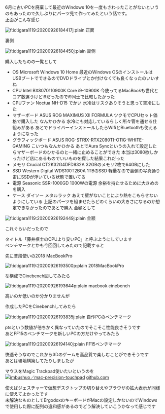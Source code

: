 6月に古いPCを廃棄して最近のWindows 10を一度もさわったことがないというのもあったので久しぶりにパーツ見て作ってみたという話です。  
正面がこんな感じ  
  
<img src="0-img-tag.jpg" alt="f:id:igara1119:20200926184417j:plain" title="f:id:igara1119:20200926184417j:plain" class="hatena-fotolife" itemprop="image">
正面

  
裏側  
  
<img src="1-img-tag.jpg" alt="f:id:igara1119:20200926184450j:plain" title="f:id:igara1119:20200926184450j:plain" class="hatena-fotolife" itemprop="image">
裏側

  
購入したものの一覧として  
- OS
Microsoft Windows 10 Home
最近のWindows OSのインストールはUSBブートでできるのでDVDドライブとか付けなくても良くなったのいいすね
- CPU
Intel BX8070110900K Core i9-10900K
今使ってるMacBookも世代とコア数違うけどi9だったのでi9同士で比較したかった
- CPUファン
Noctua NH-D15
でかい
水冷はリスクありそうと思って空冷にした
- マザーボード
ASUS ROG MAXIMUS XII FORMULA
ツクモでCPUセット価格で購入した
なんかひかる
水冷にも対応しているらしく所々管を通せる仕組みがある
あとでドライバーインストールしたらWifiとBluetoothも使えるようになった
- グラフィックボード
ASUS ROG-STRIX-RTX2080TI-O11G-WHITE-GAMING
こいつもなんかひかる
あとでAura Syncというの入れて設定したらマザーボードのひかるのと一緒に止めることができた
本当は3080欲しかったけど店にあるものでいいものを探した結果これだった
- メモリ
Crucial CT2K32G4DFD832A
32GBのメモリ2枚で64GBにした
- SSD
Western Digital WDS100T2B0A
1TBのSSD
軽量なので裏側の写真通り宙にSSDが浮いている状態で置いてる
- 電源
Seasonic SSR-1000GD
1000Wの電源
余裕を持たせるために大きめのを購入
- ケース
ダイソー メタルラック
あえて壁がないことにより熱をこもらせないようにしている
上記のパーツを組ませたらどのくらいの大きさになるのか想定できなかったのであとで購入
金額として  
  
<img src="2-img-tag.jpg" alt="f:id:igara1119:20200926192449j:plain" title="f:id:igara1119:20200926192449j:plain" class="hatena-fotolife" itemprop="image">
金額

  
これぐらいだったので  

タイトル「藤井棋士のCPUより安いPC」と呼ぶようにしています  
ベンチマークとかも今回回してみたので記載すると  

先に普段使いの2018 MacBookPro  
  
<img src="3-img-tag.png" alt="f:id:igara1119:20200926193500p:plain" title="f:id:igara1119:20200926193500p:plain" class="hatena-fotolife" itemprop="image">
2018MacBookPro

  
な構成でCinebench回してみたら  
  
<img src="4-img-tag.png" alt="f:id:igara1119:20200926193644p:plain" title="f:id:igara1119:20200926193644p:plain" class="hatena-fotolife" itemprop="image">
macbook cinebench

  
高いのか低いのか分かりませんが  

作成したPCをCinebenchしてみたら  
  
<img src="5-img-tag.jpg" alt="f:id:igara1119:20200926193835j:plain" title="f:id:igara1119:20200926193835j:plain" class="hatena-fotolife" itemprop="image">
自作PCのベンチマーク

  
ptsという数値が倍ちかく異なっていたのでそこそこ性能良さそうです  
あとFF15のベンチマークを新しいPCの方だけやってみたら  
  
<img src="6-img-tag.jpg" alt="f:id:igara1119:20200926194140j:plain" title="f:id:igara1119:20200926194140j:plain" class="hatena-fotolife" itemprop="image">
FF15ベンチマーク

  
快適そうなのでこれから3Dのゲームを高品質で楽しむことができそうです  
あとは環境構築してたりしましたが  

マウスをMagic Trackpad使いたいというのを  
[![imbushuo／mac-precision-touchpad](iframe-9f7b61af9dd596bdbec53a91501d02b18923d2cb6f35437f7fba47491871663e.png)](https://github.com/imbushuo/mac-precision-touchpad)
[github.com](https://github.com/imbushuo/mac-precision-touchpad)
  
使えばジェスチャーで仮想デスクトップの切り替えやブラウザの拡大表示が同様に使えてよかったです  
未解決なものとしてErgodoxのキーボードがMacの設定しかないのでWindowsで使用した際に配列の違和感があるのでどう解決していこうかなって感じです  

